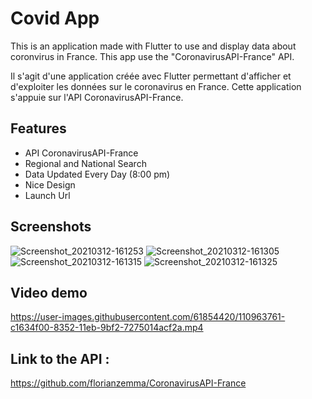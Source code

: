 # Covid App

This is an application made with Flutter to use and display data about coronvirus in France.
This app use the "CoronavirusAPI-France" API.

Il s'agit d'une application créée avec Flutter permettant d'afficher et d'exploiter les données sur le coronavirus en France.
Cette application s'appuie sur l'API CoronavirusAPI-France.

## Features

- API CoronavirusAPI-France
- Regional and National Search
- Data Updated Every Day (8:00 pm)
- Nice Design
- Launch Url

## Screenshots

![Screenshot_20210312-161253](https://user-images.githubusercontent.com/61854420/110963180-0f2b8780-8352-11eb-9aa9-2cb523c3d390.jpg)
![Screenshot_20210312-161305](https://user-images.githubusercontent.com/61854420/110963212-194d8600-8352-11eb-8444-71a280c2b813.jpg)
![Screenshot_20210312-161315](https://user-images.githubusercontent.com/61854420/110963214-19e61c80-8352-11eb-9a80-e51215fceaad.jpg)
![Screenshot_20210312-161325](https://user-images.githubusercontent.com/61854420/110963218-1a7eb300-8352-11eb-8070-e1f0da7e37cf.jpg)


## Video demo

https://user-images.githubusercontent.com/61854420/110963761-c1634f00-8352-11eb-9bf2-7275014acf2a.mp4

## Link to the API :

https://github.com/florianzemma/CoronavirusAPI-France


